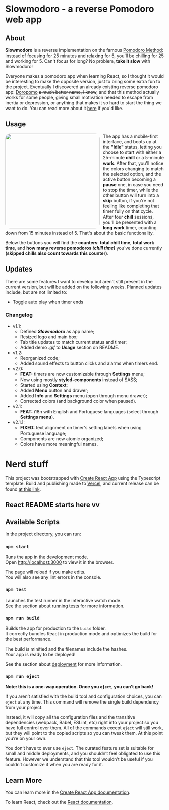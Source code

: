 # Slowmodoro - a reverse Pomodoro web app

## About
**Slowmodoro** is a reverse implementation on the famous [Pomodoro Method](https://www.techtarget.com/whatis/definition/pomodoro-technique): instead of focusing for 25 minutes and relaxing for 5, you'll be chilling for 25 and working for 5. Can't focus for long? No problem, **take it slow** with Slowmodoro!

Everyone makes a pomodoro app when learning React, so I thought it would be interesting to make the opposite version, just to bring some extra fun to the project. Eventually I discovered an already existing reverse pomodoro app: [Doropomo](https://doropomo.app/) ~~a much better name, I know~~, and that this method actually works for some people, giving small motivation needed to escape from inertia or depression, or anything that makes it so hard to start the thing we want to do. You can read more about it [here](https://www.tiimoapp.com/blog/reverse-pomodoro-technique/) if you'd like.
## Usage
<img style="float: left; height: 300px; margin-right: 10px; border-radius: 15px" src="public/demo.gif" />

The app has a mobile-first interface, and boots up at the **"Idle"** status, letting you choose to start with either a 25-minute **chill** or a 5-minute **work**. After that, you'll notice the colors changing to match the selected option, and the active button becoming a **pause** one, in case you need to stop the timer, while the other button will turn into a **skip** button, if you're not feeling like completing that timer fully on that cycle. After four **chill** sessions, you'll be presented with a **long work** timer, counting down from 15 minutes instead of 5. That's about the basic functionality.

Below the buttons you will find the **counters**: **total chill time**, **total work time**, and **how many reverse pomodoros _(chill time)_** you've done currently **(skipped chills also count towards this counter)**.

## Updates

There are some features I want to develop but aren't still present in the current version, but will be added on the following weeks. Planned updates include, but are not limited to:
- Toggle auto play when timer ends

### Changelog
- v1.1:
  - Defined **_Slowmodoro_** as app name;
  - Resized logo and main box;
  - Tab title updates to match current status and timer;
  - Added demo *.gif* to **Usage** section on README.
- v1.2:
  - Reorganized code;
  - Added sound effects to button clicks and alarms when timers end.
- v2.0:
  - **FEAT:** timers are now customizable through **Settings** menu;
  - Now using mostly **styled-components** instead of SASS;
  - Started using **Context**;
  - Added **Menu** button and drawer;
  - Added **Info** and **Settings** menu (open through menu drawer);
  - Corrected colors (and background color when paused).
- v2.1:
  - **FEAT:** i18n with English and Portuguese languages (select through **Settings menu**).
- v2.1.1:
  - **FIXED:** text alignment on timer's setting labels when using Portuguese language;
  - Components are now atomic organized;
  - Colors have more meaningful names.

# Nerd stuff


This project was bootstrapped with [Create React App](https://github.com/facebook/create-react-app) using the Typescript template. Build and publishing made to [Vercel](https://vercel.com), and current release can be found [at this link](https://slowmodoro.vercel.app/).

## React README starts here vv

## Available Scripts

In the project directory, you can run:

### `npm start`

Runs the app in the development mode.\
Open [http://localhost:3000](http://localhost:3000) to view it in the browser.

The page will reload if you make edits.\
You will also see any lint errors in the console.

### `npm test`

Launches the test runner in the interactive watch mode.\
See the section about [running tests](https://facebook.github.io/create-react-app/docs/running-tests) for more information.

### `npm run build`

Builds the app for production to the `build` folder.\
It correctly bundles React in production mode and optimizes the build for the best performance.

The build is minified and the filenames include the hashes.\
Your app is ready to be deployed!

See the section about [deployment](https://facebook.github.io/create-react-app/docs/deployment) for more information.

### `npm run eject`

**Note: this is a one-way operation. Once you `eject`, you can’t go back!**

If you aren’t satisfied with the build tool and configuration choices, you can `eject` at any time. This command will remove the single build dependency from your project.

Instead, it will copy all the configuration files and the transitive dependencies (webpack, Babel, ESLint, etc) right into your project so you have full control over them. All of the commands except `eject` will still work, but they will point to the copied scripts so you can tweak them. At this point you’re on your own.

You don’t have to ever use `eject`. The curated feature set is suitable for small and middle deployments, and you shouldn’t feel obligated to use this feature. However we understand that this tool wouldn’t be useful if you couldn’t customize it when you are ready for it.

## Learn More

You can learn more in the [Create React App documentation](https://facebook.github.io/create-react-app/docs/getting-started).

To learn React, check out the [React documentation](https://reactjs.org/).

